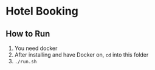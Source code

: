 # Hotel Booking

## How to Run

1. You need docker
2. After installing and have Docker on, `cd` into this folder
3. `./run.sh`

